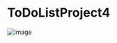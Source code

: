 # ToDoListProject4
![image](https://github.com/chiowhuiqin/ToDoListProject4/assets/143403180/f423ade3-5fd8-4fd5-999d-2a78630a16ec)
